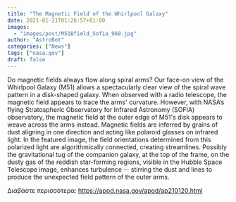```yaml
---
title: "The Magnetic Field of the Whirlpool Galaxy"
date: 2021-01-21T01:26:57+01:00
images:
  - "images/post/M51Bfield_Sofia_960.jpg"
author: "AstroBot"
categories: ["News"]
tags: ["nasa.gov"]
draft: false
---
```


Do magnetic fields always flow along spiral arms? Our face-on view of the Whirlpool Galaxy (M51) allows a spectacularly clear view of the spiral wave pattern in a disk-shaped galaxy. When observed with a radio telescope, the magnetic field appears to trace the arms' curvature.  However, with NASA’s flying Stratospheric Observatory for Infrared Astronomy (SOFIA) observatory, the magnetic field at the outer edge of M51's disk appears to weave across the arms instead. Magnetic fields are inferred by grains of dust aligning in one direction and acting like polaroid glasses on infrared light.  In the featured image, the field orientations determined from this polarized light are algorithmically connected, creating streamlines. Possibly the gravitational tug of the companion galaxy, at the top of the frame, on the dusty gas of the reddish star-forming regions, visible in the Hubble Space Telescope image, enhances turbulence -- stirring the dust and lines to produce the unexpected field pattern of the outer arms.

Διαβάστε περισσότερα: https://apod.nasa.gov/apod/ap210120.html
